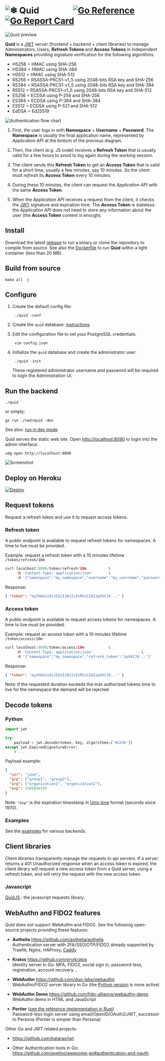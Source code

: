 # ![❄](ui/public/img/logo-2em.svg) Quid &emsp; &emsp; &emsp; [![Go Reference](https://pkg.go.dev/badge/github.com/teal-finance/quid.svg "Go documentation for Quid")](https://pkg.go.dev/github.com/teal-finance/quid) [![Go Report Card](https://goreportcard.com/badge/github.com/teal-finance/quid "Go Report Card for Quid")](https://goreportcard.com/report/github.com/teal-finance/quid)

![Quid preview](ui/public/img/quid-preview.jpg)

**Quid** is a [JWT][jwt] server (frontend + backend + client libraries)
to manage Administrators, Users, **Refresh Tokens** and **Access Tokens**
in independent **Namespaces** providing signature verification for the following algorithms:

- HS256 = HMAC using SHA-256
- HS384 = HMAC using SHA-384
- HS512 = HMAC using SHA-512
- RS256 = RSASSA-PKCS1-v1_5 using 2048-bits RSA key and SHA-256
- RS384 = RSASSA-PKCS1-v1_5 using 2048-bits RSA key and SHA-384
- RS512 = RSASSA-PKCS1-v1_5 using 2048-bits RSA key and SHA-512
- ES256 = ECDSA using P-256 and SHA-256
- ES384 = ECDSA using P-384 and SHA-384
- ES512 = ECDSA using P-521 and SHA-512
- EdDSA = Ed25519

[jwt]: https://wikiless.org/wiki/JSON_Web_Token "JSON Web Token"

![Authentication flow chart](doc/img/authentication-flow.png)

1. First, the user logs in with **Namespace** + **Username** + **Password**.
   The **Namespace** is usually the final application name,
   represented by _Application API_ at the bottom of the previous diagram.

2. Then, the client (e.g. JS code) receives a **Refresh Token**
   that is usually valid for a few hours
   to avoid to log again during the working session.

3. The client sends this **Refresh Token** to get an **Access Token**
   that is valid for a short time,
   usually a few minutes, say 10 minutes.
   So the client must _refresh_ its **Access Token** every 10 minutes.

4. During these 10 minutes,
   the client can request the _Application API_
   with the same **Access Token**.

5. When the _Application API_ receives a request from the client,
   it checks the [JWT][jwt] signature and expiration time.
   The **Access Token** is stateless:
   the _Application API_ does not need to store any information
   about the user (the **Access Token** content is enough).

## Install

Download the latest [release](https://github.com/teal-finance/quid/releases) to run a binary or clone the repository to compile from source. See also the [Dockerfile](Dockerfile) to run **Quid** within a light container (less than 20 MB).

## Build from source

    make all -j

## Configure

1. Create the default config file:

        ./quid -conf

2. Create the `quid` database: [instructions](doc/setup_db.md)

3. Edit the configuration file to set your PostgreSQL credentials:

        vim config.json

4. Initialize the `quid` database and create the administrator user:

        ./quid -init

    These registered administrator username and password will be required to login the Administration UI.

## Run the backend

    ./quid

or simply:

    go run ./cmd/quid -dev

See also: [run in dev mode](doc/dev_mode.md)

Quid serves the static web site. Open <http://localhost:8090> to login into the admin interface:

    xdg-open http://localhost:8090

![Screenshot](doc/img/screenshot.png)

## Deploy on Heroku

[![Deploy](https://www.herokucdn.com/deploy/button.svg)](https://heroku.com/deploy?template=https://github.com/teal-finance/quid)

## Request tokens

Request a refresh token and use it to request access tokens.

### Refresh token

A public endpoint is available to request refresh tokens for namespaces.
A time to live must be provided.

Example: request a refresh token with a 10 minutes lifetime `/token/refresh/10m`

```php
curl localhost:8090/token/refresh/10m          \
     -H 'Content-Type: application/json'       \
     -d '{"namespace":"my_namespace","username":"my_username","password":"my_password"}'
```

Response:

```json
{ "token": "eyJhbGciOiJIUzI1NiIsInR5cCI6IzpXVCJ9..." }
```

### Access token

A public endpoint is available to request access tokens for namespaces.
A time to live must be provided.

Example: request an access token with a 10 minutes lifetime `/token/access/10m`

```php
curl localhost:8090/token/access/10m           \
     -H 'Content-Type: application/json'                      \
     -d '{"namespace":"my_namespace","refresh_token":"zpXVCJ9..."}'
```

Response:

```json
{ "token": "eyJhbGciOiJIUzI1NiIsInR5cCI6IzpXVCJ9..." }
```

Note: if the requested duration exceeds the max authorized tokens time to live for the namespace the demand will be rejected

## Decode tokens

### Python

```python
import jwt

try:
    payload = jwt.decode(token, key, algorithms=['HS256'])
except jwt.ExpiredSignatureError:
    # ...
```

Payload example:

```json
{
  "usr": "jane",
  "grp": ["group1", "group2"],
  "org": ["organization1", "organization2"],
  "exp": 1595950745
}
```

Note: `"exp"` is the expiration timestamp in [Unix time](https://en.wikipedia.org/wiki/Unix_time) format (seconds since 1970).

### Examples

See the [examples](https://github.com/teal-finance/quid_examples) for various backends.

## Client libraries

Client libraries transparently manage the requests to api servers.
If a server returns a 401 Unauthorized response when an access token is expired,
the client library will request a new access token from a Quid server,
using a refresh token, and will retry the request with the new access token.

### Javascript

[QuidJS](https://github.com/teal-finance/quidjs) : the javascript requests library.

## WebAuthn and FIDO2 features

Quid does not support WebAuthn and FIDO2.
See the following open-source projects providing these features:

- **Authelia** <https://github.com/authelia/authelia>  
  Authentication server with 2FA/SSO/OTP/FIDO2
  already supported by Traefik, Nginx, HAProxy,
  [Caddy](https://github.com/caddyserver/caddy/pull/4739)

- **Kratos** <https://github.com/ory/kratos>  
  Identity server in Go: MFA, FIDO2, social sign in, password-less, registration, account recovery…

- **WebAuthn** <https://github.com/duo-labs/webauthn>  
  WebAuthn/FIDO2 server library in Go
  (the [Python version](https://github.com/duo-labs/py_webauthn) is more active)

- **WebAuthn Demo** <https://github.com/fido-alliance/webauthn-demo>  
  WebAuthn demo in HTML and JavaScript

- **Portier** ([see the reference implementation in Rust](https://github.com/portier/portier-broker))  
  Password-less login server using email/OpenID/OAuth2/JWT,
  successor to Persona (Portier is simpler than Persona)

Other Go and JWT related projects:

- https://github.com/kataras/jwt

- Other Authentication tools in Go:  
  <https://github.com/avelino/awesome-go#authentication-and-oauth>
